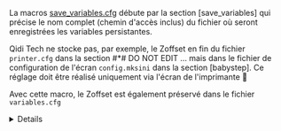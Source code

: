 La macros [save_variables.cfg](./MyConfiguration/macros/save_variables.cfg) débute par la section [save_variables]
qui précise le nom complet (chemin d'accès inclus) du fichier où seront enregistrées les variables persistantes.

Qidi Tech ne stocke pas, par exemple, le Zoffset en fin du fichier `printer.cfg` dans la section #*# DO NOT EDIT … mais
dans le fichier de configuration de l'écran `config.mksini` dans la section [babystep]. Ce réglage doit être réalisé uniquement via l'écran 
de l'imprimante 🙁

Avec cette macro, le Zoffset est également préservé dans le fichier `variables.cfg`

<details>
```
# Useful parameters and macros
[save_variables]
filename: /home/mks/klipper_config/variables.cfg

[respond]

[gcode_macro SET_GCODE_OFFSET]
description: Saving Z-Offset
rename_existing: _SET_GCODE_OFFSET
gcode:
  {% if printer.save_variables.variables.zoffset %}
    {% set zoffset = printer.save_variables.variables.zoffset %}
  {% else %}
    {% set zoffset = {'z': None} %}
  {% endif %}
  {% set ns = namespace(zoffset={'z': zoffset.z}) %}
  _SET_GCODE_OFFSET {% for p in params %}{'%s=%s '% (p, params[p])}{% endfor %}
  {%if 'Z' in params %}{% set null = ns.zoffset.update({'z': params.Z}) %}{% endif %}
  {%if 'Z_ADJUST' in params %}
    {%if ns.zoffset.z == None %}{% set null = ns.zoffset.update({'z': 0}) %}{% endif %}
      {% set null = ns.zoffset.update({'z': (ns.zoffset.z | float) + (params.Z_ADJUST | float)}) %}
  {% endif %}
  SAVE_VARIABLE VARIABLE=zoffset VALUE="{ns.zoffset}"

[delayed_gcode LOAD_GCODE_OFFSETS]
initial_duration: 2
gcode:
  {% if printer.save_variables.variables.zoffset %}
    {% set zoffset = printer.save_variables.variables.zoffset %}
    _SET_GCODE_OFFSET {% for axis, offset in zoffset.items() if zoffset[axis] %}{ "%s=%s " % (axis, offset) }{% endfor %}
    { action_respond_info("Z-Offset loaded from variables.cfg file: %s" % (zoffset)) }
  {% endif %}
```  
</details>

